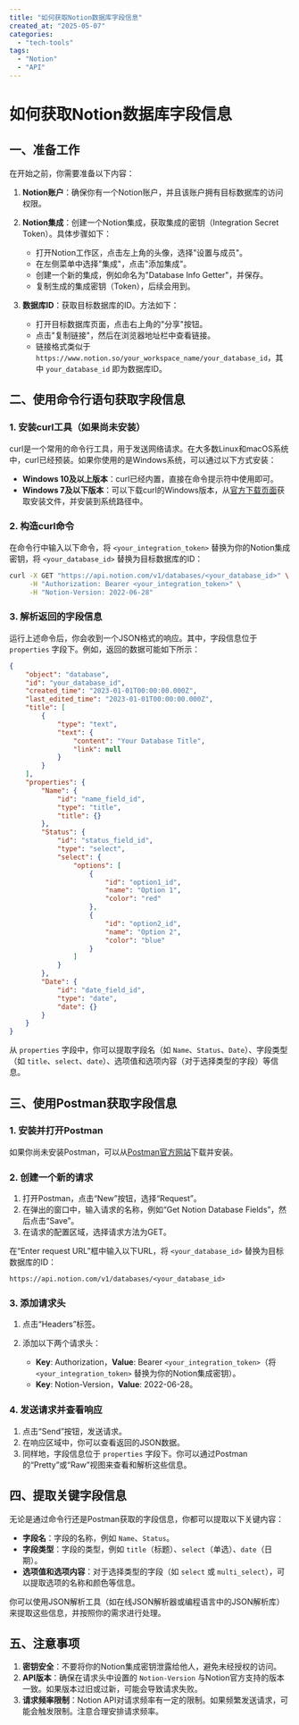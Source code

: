```yaml
---
title: "如何获取Notion数据库字段信息"
created_at: "2025-05-07"
categories:
  - "tech-tools"
tags:
  - "Notion"
  - "API"
---
```


# 如何获取Notion数据库字段信息

## 一、准备工作

在开始之前，你需要准备以下内容：

1. **Notion账户**：确保你有一个Notion账户，并且该账户拥有目标数据库的访问权限。
2. **Notion集成**：创建一个Notion集成，获取集成的密钥（Integration Secret Token）。具体步骤如下：

   - 打开Notion工作区，点击左上角的头像，选择"设置与成员"。
   - 在左侧菜单中选择"集成"，点击"添加集成"。
   - 创建一个新的集成，例如命名为"Database Info Getter"，并保存。
   - 复制生成的集成密钥（Token），后续会用到。

3. **数据库ID**：获取目标数据库的ID。方法如下：

   - 打开目标数据库页面，点击右上角的"分享"按钮。
   - 点击"复制链接"，然后在浏览器地址栏中查看链接。
   - 链接格式类似于 `https://www.notion.so/your_workspace_name/your_database_id`，其中 `your_database_id` 即为数据库ID。

## 二、使用命令行语句获取字段信息

### 1. 安装curl工具（如果尚未安装）

curl是一个常用的命令行工具，用于发送网络请求。在大多数Linux和macOS系统中，curl已经预装。如果你使用的是Windows系统，可以通过以下方式安装：

- **Windows 10及以上版本**：curl已经内置，直接在命令提示符中使用即可。
- **Windows 7及以下版本**：可以下载curl的Windows版本，从[官方下载页面](https://curl.se/windows/)获取安装文件，并安装到系统路径中。

### 2. 构造curl命令

在命令行中输入以下命令，将 `<your_integration_token>` 替换为你的Notion集成密钥，将 `<your_database_id>` 替换为目标数据库的ID：

```bash
curl -X GET "https://api.notion.com/v1/databases/<your_database_id>" \
     -H "Authorization: Bearer <your_integration_token>" \
     -H "Notion-Version: 2022-06-28"
```

### 3. 解析返回的字段信息

运行上述命令后，你会收到一个JSON格式的响应。其中，字段信息位于 `properties` 字段下。例如，返回的数据可能如下所示：

```json
{
    "object": "database",
    "id": "your_database_id",
    "created_time": "2023-01-01T00:00:00.000Z",
    "last_edited_time": "2023-01-01T00:00:00.000Z",
    "title": [
        {
            "type": "text",
            "text": {
                "content": "Your Database Title",
                "link": null
            }
        }
    ],
    "properties": {
        "Name": {
            "id": "name_field_id",
            "type": "title",
            "title": {}
        },
        "Status": {
            "id": "status_field_id",
            "type": "select",
            "select": {
                "options": [
                    {
                        "id": "option1_id",
                        "name": "Option 1",
                        "color": "red"
                    },
                    {
                        "id": "option2_id",
                        "name": "Option 2",
                        "color": "blue"
                    }
                ]
            }
        },
        "Date": {
            "id": "date_field_id",
            "type": "date",
            "date": {}
        }
    }
}
```

从 `properties` 字段中，你可以提取字段名（如 `Name`、`Status`、`Date`）、字段类型（如 `title`、`select`、`date`）、选项值和选项内容（对于选择类型的字段）等信息。

## 三、使用Postman获取字段信息

### 1. 安装并打开Postman

如果你尚未安装Postman，可以从[Postman官方网站](https://www.postman.com/downloads/)下载并安装。

### 2. 创建一个新的请求

1. 打开Postman，点击“New”按钮，选择“Request”。
2. 在弹出的窗口中，输入请求的名称，例如“Get Notion Database Fields”，然后点击“Save”。
3. 在请求的配置区域，选择请求方法为GET。

在“Enter request URL”框中输入以下URL，将 `<your_database_id>` 替换为目标数据库的ID：

`https://api.notion.com/v1/databases/<your_database_id>`

### 3. 添加请求头

1. 点击“Headers”标签。
2. 添加以下两个请求头：

   - **Key**: Authorization，**Value**: Bearer `<your_integration_token>`（将 `<your_integration_token>` 替换为你的Notion集成密钥）。
   - **Key**: Notion-Version，**Value**: 2022-06-28。

### 4. 发送请求并查看响应

1. 点击“Send”按钮，发送请求。
2. 在响应区域中，你可以查看返回的JSON数据。
3. 同样地，字段信息位于 `properties` 字段下。你可以通过Postman的“Pretty”或“Raw”视图来查看和解析这些信息。

## 四、提取关键字段信息

无论是通过命令行还是Postman获取的字段信息，你都可以提取以下关键内容：

- **字段名**：字段的名称，例如 `Name`、`Status`。
- **字段类型**：字段的类型，例如 `title`（标题）、`select`（单选）、`date`（日期）。
- **选项值和选项内容**：对于选择类型的字段（如 `select` 或 `multi_select`），可以提取选项的名称和颜色等信息。

你可以使用JSON解析工具（如在线JSON解析器或编程语言中的JSON解析库）来提取这些信息，并按照你的需求进行处理。

## 五、注意事项

1. **密钥安全**：不要将你的Notion集成密钥泄露给他人，避免未经授权的访问。
2. **API版本**：确保在请求头中设置的 `Notion-Version` 与Notion官方支持的版本一致。如果版本过旧或过新，可能会导致请求失败。
3. **请求频率限制**：Notion API对请求频率有一定的限制。如果频繁发送请求，可能会触发限制。注意合理安排请求频率。
